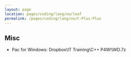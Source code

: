 ```yaml
---
layout: page
location: pages/coding/lang/oo/leaf
permalink: /pages/coding/lang/oo/C-Plus-Plus
---
```



## Misc

- Pac for Windows: Dropbox\IT Training\C++ P4W!\WD.7z
